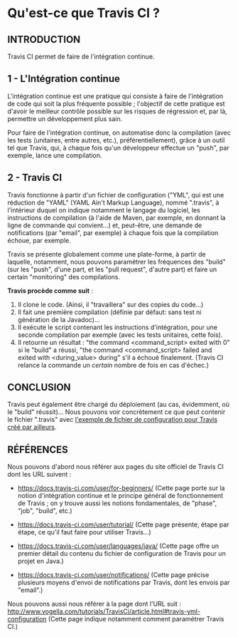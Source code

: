 # Qu'est-ce que Travis CI ?

## INTRODUCTION

Travis CI permet de faire de l'intégration continue.

## 1 - L'Intégration continue

L'intégration continue est une pratique qui consiste à faire de l'intégration de code qui soit la plus fréquente possible ; l'objectif de cette pratique est d'avoir le meilleur contrôle possible sur les risques de régression et, par là, permettre un développement plus sain.

Pour faire de l'intégration continue, on automatise donc la compilation (avec les tests (unitaires, entre autres, etc.), préférentiellement), grâce à un outil tel que Travis, qui, à chaque fois qu'un développeur effectue un "push", par exemple, lance une compilation.

## 2 - Travis CI

Travis fonctionne à partir d'un fichier de configuration ("YML", qui est une réduction de "YAML" (YAML Ain't Markup Language), nommé ".travis", à l'intérieur duquel on indique notamment le langage du logiciel, les instructions de compilation (à l'aide de Maven, par exemple, en donnant la ligne de commande qui convient...) et, peut-être, une demande de notifications (par "email", par exemple) à chaque fois que la compilation échoue, par exemple.

Travis se présente globalement comme une plate-forme, à partir de laquelle, notamment, nous pouvons paramétrer les fréquences des "build" (sur les "push", d'une part, et les "pull request", d'autre part) et faire un certain "monitoring" des compilations.

**Travis procède comme suit** :
1. Il clone le code. (Ainsi, il "travaillera" sur des copies du code...)
2. Il fait une première compilation (définie par défaut: sans test ni génération de la Javadoc)...
3. Il exécute le script contenant les instructions d'intégration, pour une seconde compilation par exemple (avec les tests unitaires, cette fois).
4. Il retourne un résultat :
		"the command <command_script> exited with 0" si le "build" a réussi,
		"the command <command_script> failed and exited with <during_value> during" s'il a échoué finalement. (Travis CI relance la commande un _certain_ nombre de fois en cas d'échec.)

## CONCLUSION

Travis peut également être chargé du déploiement (au cas, évidemment, où le "build" réussit)...
Nous pouvons voir concrètement ce que peut contenir le fichier ".travis" avec [l'exemple de fichier de configuration pour Travis créé par ailleurs](https://github.com/uca-m1informatique-softeng/projet-s2-19-2co/blob/preparatory-work/travis-ci_studies/travis-configuration-file-example/.travis.yml).

## RÉFÉRENCES

Nous pouvons d'abord nous référer aux pages du site officiel de Travis CI dont les URL suivent :

- https://docs.travis-ci.com/user/for-beginners/
(Cette page porte sur la notion d'intégration continue et le principe général de fonctionnement de Travis ; on y trouve aussi les notions fondamentales, de "phase", "job", "build", etc.)

- https://docs.travis-ci.com/user/tutorial/
(Cette page présente, étape par étape, ce qu'il faut faire pour utiliser Travis...)

- https://docs.travis-ci.com/user/languages/java/
(Cette page offre un premier détail du contenu du fichier de configuration de Travis pour un projet en Java.)

- https://docs.travis-ci.com/user/notifications/
(Cette page précise plusieurs moyens d'envoi de notifications par Travis, dont les envois par "email".)

Nous pouvons aussi nous référer à la page dont l'URL suit :
http://www.vogella.com/tutorials/TravisCi/article.html#travis-yml-configuration
(Cette page indique notamment comment paramétrer Travis CI.)
